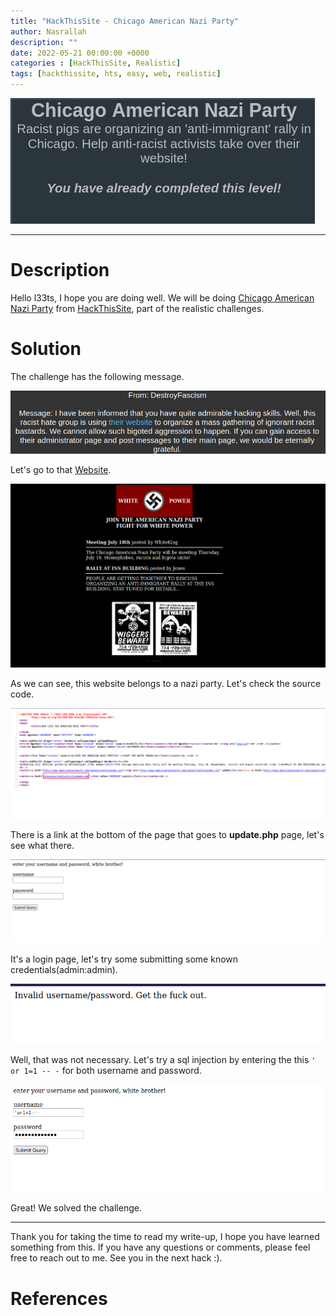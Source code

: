 ```yaml
---
title: "HackThisSite - Chicago American Nazi Party"
author: Nasrallah
description: ""
date: 2022-05-21 00:00:00 +0000
categories : [HackThisSite, Realistic]
tags: [hackthissite, hts, easy, web, realistic]
---
```


![](/assets/img/hackthissite/realistic/rm2/banner.png)

---

# **Description**

Hello l33ts, I hope you are doing well. We will be doing [Chicago American Nazi Party](https://www.hackthissite.org/playlevel/2/) from [HackThisSite](https://www.hackthissite.org/), part of the realistic challenges.

# **Solution**

The challenge has the following message.

![](/assets/img/hackthissite/realistic/rm2/1.png)

Let's go to that [Website](https://www.hackthissite.org/missions/realistic/2/).

![](/assets/img/hackthissite/realistic/rm2/2.png)

As we can see, this website belongs to a nazi party. Let's check the source code.

![](/assets/img/hackthissite/realistic/rm2/3.png)

There is a link at the bottom of the page that goes to **update.php** page, let's see what there.

![](/assets/img/hackthissite/realistic/rm2/4.png)

It's a login page, let's try some submitting some known credentials(admin:admin).

![](/assets/img/hackthissite/realistic/rm2/5.png)

Well, that was not necessary. Let's try a sql injection by entering the this `' or 1=1 -- -` for both username and password.

![](/assets/img/hackthissite/realistic/rm2/6.png)

Great! We solved the challenge.


---

Thank you for taking the time to read my write-up, I hope you have learned something from this. If you have any questions or comments, please feel free to reach out to me. See you in the next hack :).

# References
